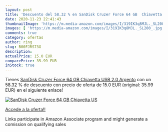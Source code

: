 ```yaml
---
layout: post
title: 'Descuento del 58.32 % en SanDisk Cruzer Force 64 GB  Chiavetta US'
date: 2020-11-23 22:41:43
thumbnailImage: 'https://m.media-amazon.com/images/I/319IK3q8MJL._SL200_.jpg'
images: [ 'https://m.media-amazon.com/images/I/319IK3q8MJL._SL200_.jpg' ]
comments: true
category: ofertas
author: ring
slug: B00FJRS73G
description:
actualPrice: 15.0 EUR
comparePrice: 35.99 EUR
inStock: true
---
```


Tienes [SanDisk Cruzer Force 64 GB  Chiavetta USB 2.0  Argento](https://www.amazon.it/dp/B00FJRS73G/?tag=tolees00-21) con un 58.32 % de descuento con precio de oferta de 15.0 EUR (original: 35.99 EUR) en el siguiente enlace!

[![SanDisk Cruzer Force 64 GB  Chiavetta US](https://m.media-amazon.com/images/I/319IK3q8MJL._SL200_.jpg)](https://www.amazon.it/dp/B00FJRS73G/?tag=tolees00-21)

[Accede a la oferta!!](https://www.amazon.it/dp/B00FJRS73G/?tag=tolees00-21)

Links participate in Amazon Associate program and might generate a comission on qualifying sales


